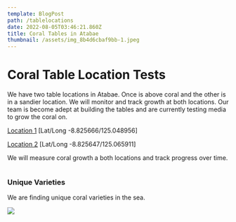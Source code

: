 ```yaml
---
template: BlogPost
path: /tablelocations
date: 2022-08-05T03:46:21.860Z
title: Coral Tables in Atabae
thumbnail: /assets/img_8b4d6cbaf9bb-1.jpeg
---
```

# Coral Table Location Tests

We have two table locations in Atabae.  Once is above coral and the other is in a sandier location.  We will monitor and track growth at both locations.  Our team is become adept at building the tables and are currently testing media to grow the coral on.

[Location 1](https://www.google.com/maps/place/8%C2%B049'32.4%22S+125%C2%B002'56.2%22E/@-8.8510764,125.0185661,13.45z/data=!4m5!3m4!1s0x0:0x995013dedc8a3769!8m2!3d-8.825666!4d125.048956) \[Lat/Long -8.825666/125.048956]

[Location 2](https://www.google.com/maps/place/8%C2%B049'32.3%22S+125%C2%B003'57.3%22E/@-8.8321924,125.0640756,14.65z/data=!4m5!3m4!1s0x0:0xe383b92b3784cc7f!8m2!3d-8.825647!4d125.065911) \[Lat/Long -8.825647/125.065911]

We will measure coral growth a both locations and track progress over time.

![]()

### Unique Varieties

We are finding unique coral varieties in the sea. 

![](/assets/photo-2022-08-04-23-03-52-4.jpg)